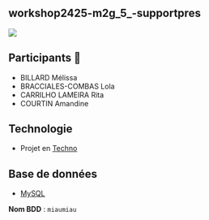 ## workshop2425-m2g_5_-supportpres
![](/assets/payetonkawaBanner.png)

## Participants 👥
- BILLARD Mélissa
- BRACCIALES-COMBAS Lola
- CARRILHO LAMEIRA Rita
- COURTIN Amandine

## Technologie 
- Projet en [Techno](https://fastapi.tiangolo.com/)

## Base de données
- [MySQL](https://www.mysql.com/fr/)

**Nom BDD** : ``miaumiau``

